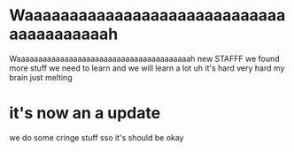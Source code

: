 # Waaaaaaaaaaaaaaaaaaaaaaaaaaaaaaaaaaaaaaaah
Waaaaaaaaaaaaaaaaaaaaaaaaaaaaaaaaaaaaaaaah new STAFFF
we found more stuff we need to learn
and we will learn a lot
uh it's hard
very hard my brain just melting
# it's now an a update
we do some cringe stuff sso it's should be okay